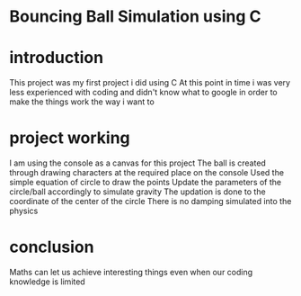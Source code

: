 # Bouncing Ball Simulation using C

# introduction
This project was my first project i did using C
At this point in time i was very less experienced with coding and didn't know what to google in order to make the things work the way i want to

# project working
I am using the console as a canvas for this project
The ball is created through drawing characters at the required place on the console
Used the simple equation of circle to draw the points
Update the parameters of the circle/ball accordingly to simulate gravity
The updation is done to the coordinate of the center of the circle
There is no damping simulated into the physics

# conclusion
Maths can let us achieve interesting things even when our coding knowledge is limited
